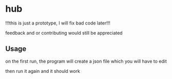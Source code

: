 # hub

!!!this is just a prototype, I will fix bad code later!!!

feedback and or contributing would still be appreciated

## Usage

on the first run, the program will create a json file which you will have to edit

then run it again and it should work
